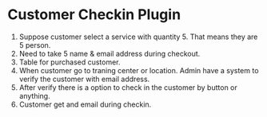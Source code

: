 # Customer Checkin Plugin
1. Suppose customer select a service with quantity 5. That means they are 5 person.
2. Need to take 5 name & email address during checkout.
3. Table for purchased customer.
4. When customer go to traning center or location. Admin have a system to verify the customer with email address.
5. After verify there is a option to check in the customer by button or anything. 
6. Customer get and email during checkin.

